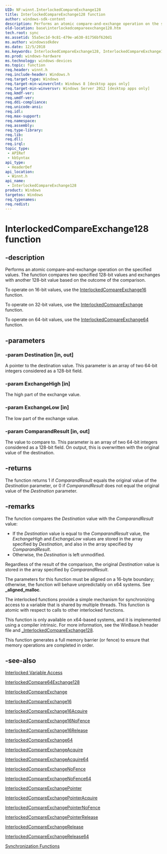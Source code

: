 ```yaml
---
UID: NF:winnt.InterlockedCompareExchange128
title: InterlockedCompareExchange128 function
author: windows-sdk-content
description: Performs an atomic compare-and-exchange operation on the specified values. The function compares two specified 128-bit values and exchanges with another 128-bit value based on the outcome of the comparison.
old-location: base\interlockedcompareexchange128.htm
tech.root: sync
ms.assetid: 55a5ec1d-9c81-479e-a630-81756bf620d1
ms.author: windowssdkdev
ms.date: 12/5/2018
ms.keywords: InterlockedCompareExchange128, InterlockedCompareExchange128 function, base.interlockedcompareexchange128, winnt/InterlockedCompareExchange128
ms.prod: windows-hardware
ms.technology: windows-devices
ms.topic: function
req.header: winnt.h
req.include-header: Windows.h
req.target-type: Windows
req.target-min-winverclnt: Windows 8 [desktop apps only]
req.target-min-winversvr: Windows Server 2012 [desktop apps only]
req.kmdf-ver: 
req.umdf-ver: 
req.ddi-compliance: 
req.unicode-ansi: 
req.idl: 
req.max-support: 
req.namespace: 
req.assembly: 
req.type-library: 
req.lib: 
req.dll: 
req.irql: 
topic_type:
 - APIRef
 - kbSyntax
api_type:
 - HeaderDef
api_location:
 - Winnt.h
api_name:
 - InterlockedCompareExchange128
product: Windows
targetos: Windows
req.typenames: 
req.redist: 
---
```


# InterlockedCompareExchange128 function


## -description


Performs an atomic compare-and-exchange operation on the specified values. The function compares two specified 128-bit values and exchanges with another 128-bit value based on the outcome of the comparison.

To operate on 16-bit values, use the <a href="https://msdn.microsoft.com/5bf2e0d7-1b64-4622-8b6f-4ac903027064">InterlockedCompareExchange16</a> function.

To operate on 32-bit values, use the <a href="https://msdn.microsoft.com/c0da780c-5fd0-4c88-a283-8d057db812ac">InterlockedCompareExchange</a> function.

To operate on 64-bit values, use the <a href="https://msdn.microsoft.com/b0799de3-49f9-4eef-9c14-d145f42ce57b">InterlockedCompareExchange64</a> function.


## -parameters




### -param Destination [in, out]

 A pointer to the destination value.  This parameter is an array of two 64-bit integers considered as a 128-bit field. 


### -param ExchangeHigh [in]

The high part of the exchange value.


### -param ExchangeLow [in]

The low part of the exchange value.


### -param ComparandResult [in, out]

The value to compare to. This parameter is an array of two 64-bit integers considered as a 128-bit field. On output, this is overwritten with the original value of the destination.


## -returns



The function returns 1 if <i>ComparandResult</i> equals the original value of the <i>Destination</i> parameter, or 0 if <i>ComparandResult</i> does not equal the original value of the <i>Destination</i> parameter.




## -remarks



The 
function compares the <i>Destination</i> value with the <i>ComparandResult</i> value:

<ul>
<li>If the <i>Destination</i> value is equal to the <i>ComparandResult</i> value, the <i>ExchangeHigh</i> and <i>ExchangeLow</i> values are stored in the array specified by <i>Destination</i>, and also in the array specified by <i>ComparandResult</i>.</li>
<li>Otherwise, the <i>Destination</i> is left unmodified. </li>
</ul>
Regardless of the result of the comparison, the original <i>Destination</i> value is stored in the array specified by <i>ComparandResult</i>.

The parameters for this function must be aligned on a 16-byte boundary; otherwise, the function will behave unpredictably on x64 systems. See <b>_aligned_malloc</b>.

The interlocked functions provide a simple mechanism for synchronizing access to a variable that is shared by multiple threads. This function is atomic with respect to calls to other interlocked functions.

This function is only available on x64-based systems, and it is implemented using a compiler intrinsic. For more information, see the WinBase.h header file and <a href="https://msdn.microsoft.com/library/ttk2z1ws(v=VS.85).aspx">_InterlockedCompareExchange128</a>.

This function generates a full memory barrier (or fence) to ensure that memory operations are completed in order.




## -see-also




<a href="https://msdn.microsoft.com/729c0e68-ef52-4d6c-b771-a89043a937e6">Interlocked Variable Access</a>



<a href="https://msdn.microsoft.com/8bd9dfe3-2d98-46a0-9212-5e3d9d7a2ac1">InterlockedCompare64Exchange128</a>



<a href="https://msdn.microsoft.com/c0da780c-5fd0-4c88-a283-8d057db812ac">InterlockedCompareExchange</a>



<a href="https://msdn.microsoft.com/5bf2e0d7-1b64-4622-8b6f-4ac903027064">InterlockedCompareExchange16</a>



<a href="https://msdn.microsoft.com/d9b24d63-0544-41e3-ad4e-d90cd9bd6a03">InterlockedCompareExchange16Acquire</a>



<a href="https://msdn.microsoft.com/6c53a500-f5a7-45ce-921d-efa1059327b6">InterlockedCompareExchange16NoFence</a>



<a href="https://msdn.microsoft.com/d8c69974-2828-42b8-878d-621ec696e950">InterlockedCompareExchange16Release</a>



<a href="https://msdn.microsoft.com/b0799de3-49f9-4eef-9c14-d145f42ce57b">InterlockedCompareExchange64</a>



<a href="https://msdn.microsoft.com/6cb7d17b-dfda-431e-9c74-cc42d62202ba">InterlockedCompareExchangeAcquire</a>



<a href="https://msdn.microsoft.com/15a88896-3a45-4f81-b62c-99d5f904162b">InterlockedCompareExchangeAcquire64</a>



<a href="https://msdn.microsoft.com/2637d8a7-b0f7-467e-9939-e8a3336970f2">InterlockedCompareExchangeNoFence</a>



<a href="https://msdn.microsoft.com/c8794b4c-2b81-4636-ac70-d9ea9f287783">InterlockedCompareExchangeNoFence64</a>



<a href="https://msdn.microsoft.com/15c1fadd-9e0d-4254-ae14-82b0ce46909e">InterlockedCompareExchangePointer</a>



<a href="https://msdn.microsoft.com/dc57e723-3eaa-42a2-b0a6-6b55a34e77ba">InterlockedCompareExchangePointerAcquire</a>



<a href="https://msdn.microsoft.com/f2004070-ae5d-4cfb-94ad-90490f495f5b">InterlockedCompareExchangePointerNoFence</a>



<a href="https://msdn.microsoft.com/d2552edc-1efe-4148-890f-0e7fe71a7313">InterlockedCompareExchangePointerRelease</a>



<a href="https://msdn.microsoft.com/3e35f752-dc58-4a87-8284-bdbe5692aaa6">InterlockedCompareExchangeRelease</a>



<a href="https://msdn.microsoft.com/833b0e9d-e8c8-40dd-9907-5a5f92bf6bac">InterlockedCompareExchangeRelease64</a>



<a href="https://msdn.microsoft.com/9b6359c2-0113-49b6-83d0-316ad95aba1b">Synchronization Functions</a>
 

 

